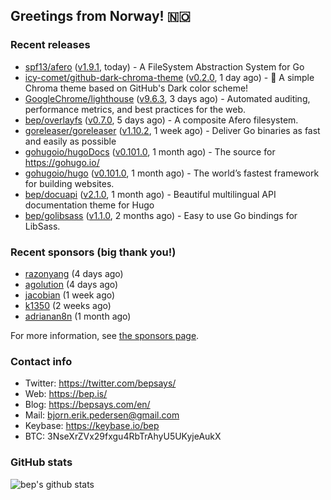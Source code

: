 ## Greetings from Norway! 🇳🇴

### Recent releases
- [spf13/afero](https://github.com/spf13/afero) ([v1.9.1](https://github.com/spf13/afero/releases/tag/v1.9.1), today) - A FileSystem Abstraction System for Go
- [icy-comet/github-dark-chroma-theme](https://github.com/icy-comet/github-dark-chroma-theme) ([v0.2.0](https://github.com/icy-comet/github-dark-chroma-theme/releases/tag/v0.2.0), 1 day ago) - 🌙 A simple Chroma theme based on GitHub&#39;s Dark color scheme!
- [GoogleChrome/lighthouse](https://github.com/GoogleChrome/lighthouse) ([v9.6.3](https://github.com/GoogleChrome/lighthouse/releases/tag/v9.6.3), 3 days ago) - Automated auditing, performance metrics, and best practices for the web.
- [bep/overlayfs](https://github.com/bep/overlayfs) ([v0.7.0](https://github.com/bep/overlayfs/releases/tag/v0.7.0), 5 days ago) - A composite Afero filesystem.
- [goreleaser/goreleaser](https://github.com/goreleaser/goreleaser) ([v1.10.2](https://github.com/goreleaser/goreleaser/releases/tag/v1.10.2), 1 week ago) - Deliver Go binaries as fast and easily as possible
- [gohugoio/hugoDocs](https://github.com/gohugoio/hugoDocs) ([v0.101.0](https://github.com/gohugoio/hugoDocs/releases/tag/v0.101.0), 1 month ago) - The source for https://gohugo.io/
- [gohugoio/hugo](https://github.com/gohugoio/hugo) ([v0.101.0](https://github.com/gohugoio/hugo/releases/tag/v0.101.0), 1 month ago) - The world’s fastest framework for building websites.
- [bep/docuapi](https://github.com/bep/docuapi) ([v2.1.0](https://github.com/bep/docuapi/releases/tag/v2.1.0), 1 month ago) - Beautiful multilingual API documentation theme for Hugo
- [bep/golibsass](https://github.com/bep/golibsass) ([v1.1.0](https://github.com/bep/golibsass/releases/tag/v1.1.0), 2 months ago) - Easy to use Go bindings for LibSass.


### Recent sponsors (big thank you!)

- [razonyang](https://github.com/razonyang) (4 days ago)
- [agolution](https://github.com/agolution) (4 days ago)
- [jacobian](https://github.com/jacobian) (1 week ago)
- [k1350](https://github.com/k1350) (2 weeks ago)
- [adrianan8n](https://github.com/adrianan8n) (1 month ago)

For more information, see [the sponsors page](https://github.com/sponsors/bep/).

### Contact info
- Twitter: https://twitter.com/bepsays/
- Web: https://bep.is/
- Blog: https://bepsays.com/en/
- Mail: bjorn.erik.pedersen@gmail.com
- Keybase: https://keybase.io/bep
- BTC: 3NseXrZVx29fxgu4RbTrAhyU5UKyjeAukX


### GitHub stats
![bep's github stats](https://github-readme-stats.vercel.app/api?username=bep&count_private=true&hide_title=true)

